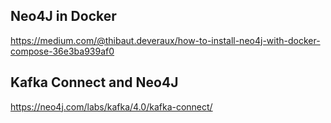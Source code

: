 
## Neo4J in Docker
https://medium.com/@thibaut.deveraux/how-to-install-neo4j-with-docker-compose-36e3ba939af0


## Kafka Connect and Neo4J
https://neo4j.com/labs/kafka/4.0/kafka-connect/
